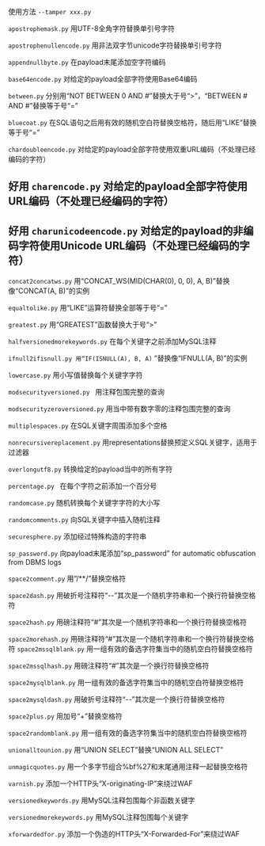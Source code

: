 使用方法 `--tamper xxx.py`

`apostrophemask.py`         用UTF-8全角字符替换单引号字符

`apostrophenullencode.py`       用非法双字节unicode字符替换单引号字符

`appendnullbyte.py`      在payload末尾添加空字符编码

`base64encode.py`        对给定的payload全部字符使用Base64编码

`between.py`             分别用“NOT BETWEEN 0 AND #”替换大于号“>”，“BETWEEN # AND #”替换等于号“=”

`bluecoat.py`        在SQL语句之后用有效的随机空白符替换空格符，随后用“LIKE”替换等于号“=”

`chardoubleencode.py`        对给定的payload全部字符使用双重URL编码（不处理已经编码的字符）

## 好用 `charencode.py`      对给定的payload全部字符使用URL编码（不处理已经编码的字符）

## 好用 `charunicodeencode.py`       对给定的payload的非编码字符使用Unicode URL编码（不处理已经编码的字符）

`concat2concatws.py`          用“CONCAT_WS(MID(CHAR(0), 0, 0), A, B)”替换像“CONCAT(A, B)”的实例

`equaltolike.py`             用“LIKE”运算符替换全部等于号“=”

`greatest.py`            用“GREATEST”函数替换大于号“>”

`halfversionedmorekeywords.py`           在每个关键字之前添加MySQL注释

`ifnull2ifisnull.py 用“IF(ISNULL(A), B, A)`         ”替换像“IFNULL(A, B)”的实例

`lowercase.py`               用小写值替换每个关键字字符

`modsecurityversioned.py `          用注释包围完整的查询

`modsecurityzeroversioned.py`            用当中带有数字零的注释包围完整的查询

`multiplespaces.py`          在SQL关键字周围添加多个空格

`nonrecursivereplacement.py`         用representations替换预定义SQL关键字，适用于过滤器

`overlongutf8.py`            转换给定的payload当中的所有字符

`percentage.py `              在每个字符之前添加一个百分号

`randomcase.py`              随机转换每个关键字字符的大小写

`randomcomments.py`              向SQL关键字中插入随机注释

`securesphere.py`                添加经过特殊构造的字符串

`sp_password.py`              向payload末尾添加“sp_password” for automatic obfuscation from DBMS logs

`space2comment.py`               用“/**/”替换空格符

`space2dash.py`          用破折号注释符“--”其次是一个随机字符串和一个换行符替换空格符

`space2hash.py`          用磅注释符“#”其次是一个随机字符串和一个换行符替换空格符

`space2morehash.py`               用磅注释符“#”其次是一个随机字符串和一个换行符替换空格符
`space2mssqlblank.py`            用一组有效的备选字符集当中的随机空白符替换空格符

`space2mssqlhash.py`             用磅注释符“#”其次是一个换行符替换空格符

`space2mysqlblank.py`            用一组有效的备选字符集当中的随机空白符替换空格符

`space2mysqldash.py`             用破折号注释符“--”其次是一个换行符替换空格符

`space2plus.py`              用加号“+”替换空格符

`space2randomblank.py`              用一组有效的备选字符集当中的随机空白符替换空格符

`unionalltounion.py`             用“UNION SELECT”替换“UNION ALL SELECT”

`unmagicquotes.py`               用一个多字节组合%bf%27和末尾通用注释一起替换空格符

`varnish.py`                     添加一个HTTP头“X-originating-IP”来绕过WAF

`versionedkeywords.py`           用MySQL注释包围每个非函数关键字

`versionedmorekeywords.py`           用MySQL注释包围每个关键字

`xforwardedfor.py`               添加一个伪造的HTTP头“X-Forwarded-For”来绕过WAF

